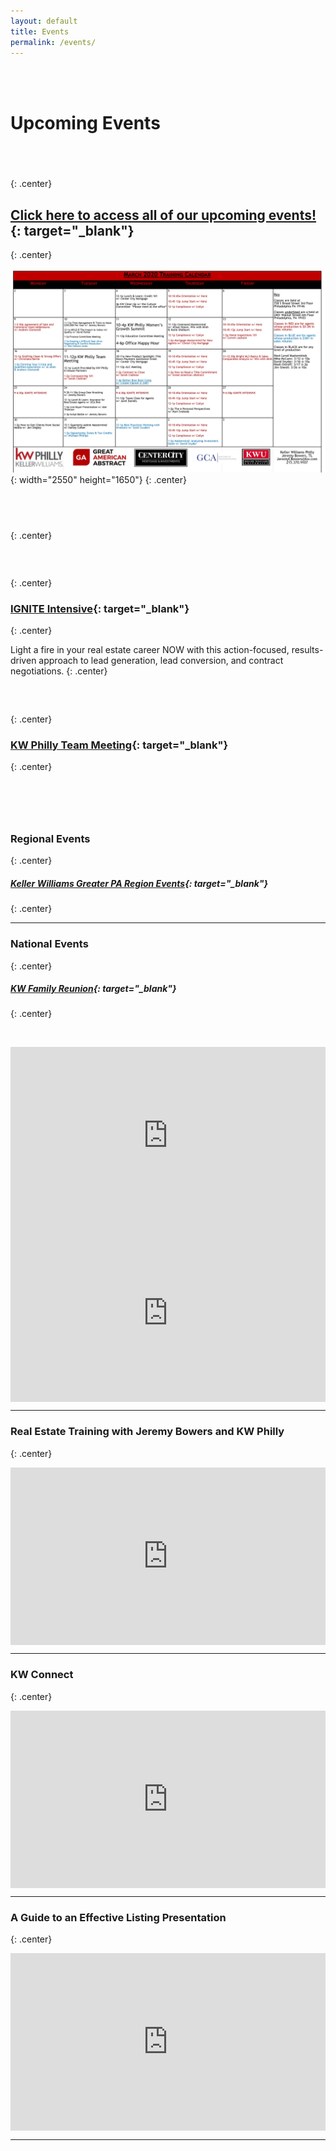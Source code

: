 ```yaml
---
layout: default
title: Events
permalink: /events/
---
```


<br>&nbsp;

<script type="text/javascript">
						var bannersnack_embed = {"hash":"bxmaxeeap","width":1920,"height":1080,"t":1560458358,"userId":39203611,"responsive":true,"type":"html5"};
					</script>

# Upcoming Events

## &nbsp;
{: .center}

## [Click here to access all of our upcoming events\!](https://www.eventbrite.com/o/kw-philly-18045594071){: target="_blank"}
{: .center}

![](/uploads/march-2020-kw-philly-calendar.jpg){: width="2550" height="1650"}
{: .center}

## &nbsp;
{: .center}

### &nbsp;
{: .center}

### [IGNITE Intensive](https://ignite-intensive-march.eventbrite.com){: target="_blank"}
{: .center}

Light a fire in your real estate career NOW with this action-focused, results-driven approach to lead generation, lead conversion, and contract negotiations.
{: .center}

### &nbsp;
{: .center}

### [KW Philly Team Meeting](https://team-meeting-march17.eventbrite.com){: target="_blank"}
{: .center}

&nbsp;

### &nbsp;

### Regional Events
{: .center}

##### [Keller Williams Greater PA Region Events](https://www.eventbrite.com/o/keller-williams-greater-pa-region-pa-southern-nj-de-4004241849){: target="_blank"}
{: .center}

---

### National Events
{: .center}

##### [KW Family Reunion](https://familyreunion.kw.com){: target="_blank"}
{: .center}

&nbsp;

<div class="fluid-vids" style="width: 100%; position: relative; padding-top: 56.25%;"><iframe width="100%" height="100%" src="https://www.youtube.com/embed/6Y4TxIuRo-M" frameborder="0" allow="accelerometer; autoplay; encrypted-media; gyroscope; picture-in-picture" allowfullscreen="" style="position: absolute; top: 0px; left: 0px;"></iframe></div>

<div class="fluid-vids" style="width: 100%; position: relative; padding-top: 56.25%;"><iframe width="100%" height="100%" src="https://www.youtube.com/embed/q2rnvAOHPzc" frameborder="0" allow="accelerometer; autoplay; encrypted-media; gyroscope; picture-in-picture" allowfullscreen="" style="position: absolute; top: 0px; left: 0px;"></iframe></div>

---

### Real Estate Training with Jeremy Bowers and KW Philly
{: .center}

<div class="fluid-vids" style="width: 100%; position: relative; padding-top: 56.25%;"><iframe width="100%" height="100%" src="https://www.youtube.com/embed/jRzduzaheek" frameborder="0" allow="accelerometer; autoplay; encrypted-media; gyroscope; picture-in-picture" allowfullscreen="" style="position: absolute; top: 0px; left: 0px;"></iframe></div>

---

### KW Connect
{: .center}

<div class="fluid-vids" style="width: 100%; position: relative; padding-top: 56.25%;"><iframe width="100%" height="100%" src="https://www.youtube.com/embed/CZbv9z0hz3E" frameborder="0" allow="accelerometer; autoplay; encrypted-media; gyroscope; picture-in-picture" allowfullscreen="" style="position: absolute; top: 0px; left: 0px;"></iframe></div>

---

### A Guide to an Effective Listing Presentation
{: .center}

<div class="fluid-vids" style="width: 100%; position: relative; padding-top: 56.25%;"><iframe width="100%" height="100%" src="https://www.youtube.com/embed/OtkOEB6cSPU" frameborder="0" allow="accelerometer; autoplay; encrypted-media; gyroscope; picture-in-picture" allowfullscreen="" style="position: absolute; top: 0px; left: 0px;"></iframe></div>

---